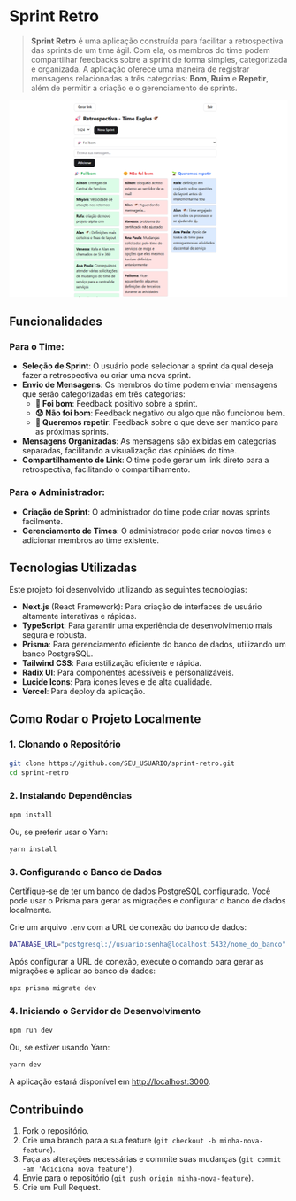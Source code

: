 # Sprint Retro

> **Sprint Retro** é uma aplicação construída para facilitar a retrospectiva das sprints de um time ágil. Com ela, os membros do time podem compartilhar feedbacks sobre a sprint de forma simples, categorizada e organizada. A aplicação oferece uma maneira de registrar mensagens relacionadas a três categorias: **Bom**, **Ruim** e **Repetir**, além de permitir a criação e o gerenciamento de sprints.

![Home](./assets/print.png)

## Funcionalidades

### Para o Time:
- **Seleção de Sprint**: O usuário pode selecionar a sprint da qual deseja fazer a retrospectiva ou criar uma nova sprint.
- **Envio de Mensagens**: Os membros do time podem enviar mensagens que serão categorizadas em três categorias:
  - **🎉 Foi bom**: Feedback positivo sobre a sprint.
  - **😞 Não foi bom**: Feedback negativo ou algo que não funcionou bem.
  - **🌱 Queremos repetir**: Feedback sobre o que deve ser mantido para as próximas sprints.
- **Mensagens Organizadas**: As mensagens são exibidas em categorias separadas, facilitando a visualização das opiniões do time.
- **Compartilhamento de Link**: O time pode gerar um link direto para a retrospectiva, facilitando o compartilhamento.

### Para o Administrador:
- **Criação de Sprint**: O administrador do time pode criar novas sprints facilmente.
- **Gerenciamento de Times**: O administrador pode criar novos times e adicionar membros ao time existente.

## Tecnologias Utilizadas

Este projeto foi desenvolvido utilizando as seguintes tecnologias:

- **Next.js** (React Framework): Para criação de interfaces de usuário altamente interativas e rápidas.
- **TypeScript**: Para garantir uma experiência de desenvolvimento mais segura e robusta.
- **Prisma**: Para gerenciamento eficiente do banco de dados, utilizando um banco PostgreSQL.
- **Tailwind CSS**: Para estilização eficiente e rápida.
- **Radix UI**: Para componentes acessíveis e personalizáveis.
- **Lucide Icons**: Para ícones leves e de alta qualidade.
- **Vercel**: Para deploy da aplicação.

## Como Rodar o Projeto Localmente

### 1. Clonando o Repositório

```bash
git clone https://github.com/SEU_USUARIO/sprint-retro.git
cd sprint-retro
```

### 2. Instalando Dependências

```bash
npm install
```

Ou, se preferir usar o Yarn:

```bash
yarn install
```

### 3. Configurando o Banco de Dados

Certifique-se de ter um banco de dados PostgreSQL configurado. Você pode usar o Prisma para gerar as migrações e configurar o banco de dados localmente.

Crie um arquivo `.env` com a URL de conexão do banco de dados:

```bash
DATABASE_URL="postgresql://usuario:senha@localhost:5432/nome_do_banco"
```

Após configurar a URL de conexão, execute o comando para gerar as migrações e aplicar ao banco de dados:

```bash
npx prisma migrate dev
```

### 4. Iniciando o Servidor de Desenvolvimento

```bash
npm run dev
```

Ou, se estiver usando Yarn:

```bash
yarn dev
```

A aplicação estará disponível em [http://localhost:3000](http://localhost:3000).

## Contribuindo

1. Fork o repositório.
2. Crie uma branch para a sua feature (`git checkout -b minha-nova-feature`).
3. Faça as alterações necessárias e commite suas mudanças (`git commit -am 'Adiciona nova feature'`).
4. Envie para o repositório (`git push origin minha-nova-feature`).
5. Crie um Pull Request.
